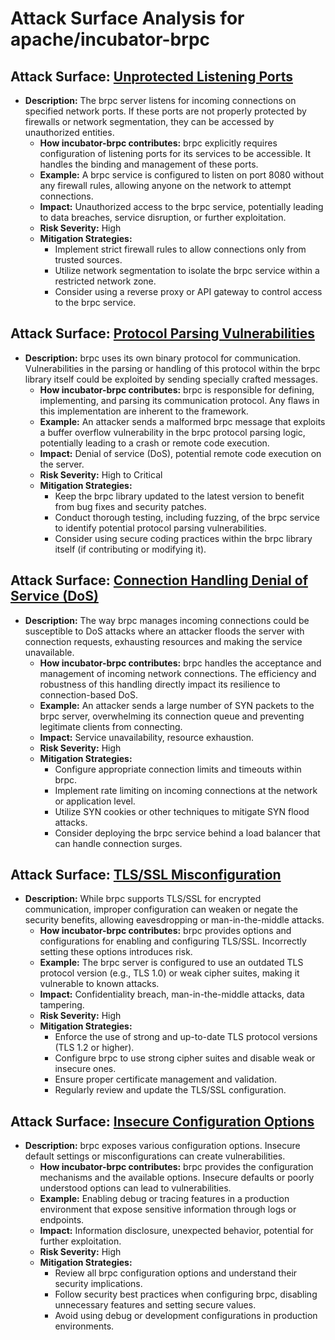 # Attack Surface Analysis for apache/incubator-brpc

## Attack Surface: [Unprotected Listening Ports](./attack_surfaces/unprotected_listening_ports.md)

*   **Description:** The brpc server listens for incoming connections on specified network ports. If these ports are not properly protected by firewalls or network segmentation, they can be accessed by unauthorized entities.
    *   **How incubator-brpc contributes:** brpc explicitly requires configuration of listening ports for its services to be accessible. It handles the binding and management of these ports.
    *   **Example:** A brpc service is configured to listen on port 8080 without any firewall rules, allowing anyone on the network to attempt connections.
    *   **Impact:** Unauthorized access to the brpc service, potentially leading to data breaches, service disruption, or further exploitation.
    *   **Risk Severity:** High
    *   **Mitigation Strategies:**
        *   Implement strict firewall rules to allow connections only from trusted sources.
        *   Utilize network segmentation to isolate the brpc service within a restricted network zone.
        *   Consider using a reverse proxy or API gateway to control access to the brpc service.

## Attack Surface: [Protocol Parsing Vulnerabilities](./attack_surfaces/protocol_parsing_vulnerabilities.md)

*   **Description:** brpc uses its own binary protocol for communication. Vulnerabilities in the parsing or handling of this protocol within the brpc library itself could be exploited by sending specially crafted messages.
    *   **How incubator-brpc contributes:** brpc is responsible for defining, implementing, and parsing its communication protocol. Any flaws in this implementation are inherent to the framework.
    *   **Example:** An attacker sends a malformed brpc message that exploits a buffer overflow vulnerability in the brpc protocol parsing logic, potentially leading to a crash or remote code execution.
    *   **Impact:** Denial of service (DoS), potential remote code execution on the server.
    *   **Risk Severity:** High to Critical
    *   **Mitigation Strategies:**
        *   Keep the brpc library updated to the latest version to benefit from bug fixes and security patches.
        *   Conduct thorough testing, including fuzzing, of the brpc service to identify potential protocol parsing vulnerabilities.
        *   Consider using secure coding practices within the brpc library itself (if contributing or modifying it).

## Attack Surface: [Connection Handling Denial of Service (DoS)](./attack_surfaces/connection_handling_denial_of_service__dos_.md)

*   **Description:** The way brpc manages incoming connections could be susceptible to DoS attacks where an attacker floods the server with connection requests, exhausting resources and making the service unavailable.
    *   **How incubator-brpc contributes:** brpc handles the acceptance and management of incoming network connections. The efficiency and robustness of this handling directly impact its resilience to connection-based DoS.
    *   **Example:** An attacker sends a large number of SYN packets to the brpc server, overwhelming its connection queue and preventing legitimate clients from connecting.
    *   **Impact:** Service unavailability, resource exhaustion.
    *   **Risk Severity:** High
    *   **Mitigation Strategies:**
        *   Configure appropriate connection limits and timeouts within brpc.
        *   Implement rate limiting on incoming connections at the network or application level.
        *   Utilize SYN cookies or other techniques to mitigate SYN flood attacks.
        *   Consider deploying the brpc service behind a load balancer that can handle connection surges.

## Attack Surface: [TLS/SSL Misconfiguration](./attack_surfaces/tlsssl_misconfiguration.md)

*   **Description:** While brpc supports TLS/SSL for encrypted communication, improper configuration can weaken or negate the security benefits, allowing eavesdropping or man-in-the-middle attacks.
    *   **How incubator-brpc contributes:** brpc provides options and configurations for enabling and configuring TLS/SSL. Incorrectly setting these options introduces risk.
    *   **Example:** The brpc server is configured to use an outdated TLS protocol version (e.g., TLS 1.0) or weak cipher suites, making it vulnerable to known attacks.
    *   **Impact:** Confidentiality breach, man-in-the-middle attacks, data tampering.
    *   **Risk Severity:** High
    *   **Mitigation Strategies:**
        *   Enforce the use of strong and up-to-date TLS protocol versions (TLS 1.2 or higher).
        *   Configure brpc to use strong cipher suites and disable weak or insecure ones.
        *   Ensure proper certificate management and validation.
        *   Regularly review and update the TLS/SSL configuration.

## Attack Surface: [Insecure Configuration Options](./attack_surfaces/insecure_configuration_options.md)

*   **Description:** brpc exposes various configuration options. Insecure default settings or misconfigurations can create vulnerabilities.
    *   **How incubator-brpc contributes:** brpc provides the configuration mechanisms and the available options. Insecure defaults or poorly understood options can lead to vulnerabilities.
    *   **Example:** Enabling debug or tracing features in a production environment that expose sensitive information through logs or endpoints.
    *   **Impact:** Information disclosure, unexpected behavior, potential for further exploitation.
    *   **Risk Severity:** High
    *   **Mitigation Strategies:**
        *   Review all brpc configuration options and understand their security implications.
        *   Follow security best practices when configuring brpc, disabling unnecessary features and setting secure values.
        *   Avoid using debug or development configurations in production environments.

